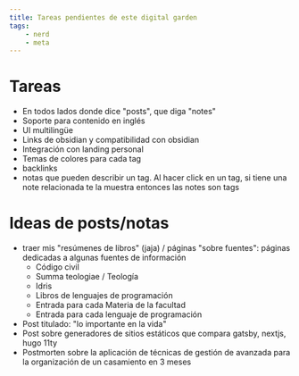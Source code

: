 ```yaml
---
title: Tareas pendientes de este digital garden
tags:
    - nerd
    - meta
---
```

# Tareas
- En todos lados donde dice "posts", que diga "notes"
- Soporte para contenido en inglés
- UI multilingüe
- Links de obsidian y compatibilidad con obsidian
- Integración con landing personal
- Temas de colores para cada tag
- backlinks
- notas que pueden describir un tag. Al hacer click en un tag, si tiene una note relacionada te la muestra entonces las notes son tags

# Ideas de posts/notas
- traer mis "resúmenes de libros" (jaja) / páginas "sobre fuentes": páginas dedicadas a algunas fuentes de información
    - Código civil
    - Summa teologiae / Teología
    - Idris
    - Libros de lenguajes de programación
    - Entrada para cada Materia de la facultad
    - Entrada para cada lenguaje de programación
- Post titulado: "lo importante en la vida"
- Post sobre generadores de sitios estáticos que compara gatsby, nextjs, hugo 11ty
- Postmorten sobre la aplicación de técnicas de gestión de avanzada para la organización de un casamiento en 3 meses